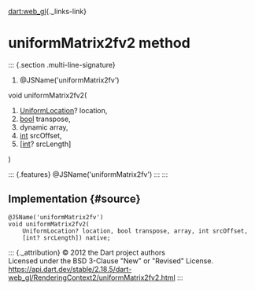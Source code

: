 [dart:web\_gl](../../dart-web_gl/dart-web_gl-library){._links-link}

uniformMatrix2fv2 method
========================

::: {.section .multi-line-signature}
<div>

1.  \@JSName(\'uniformMatrix2fv\')

</div>

void uniformMatrix2fv2(

1.  [UniformLocation](../uniformlocation-class)? location,
2.  [bool](../../dart-core/bool-class) transpose,
3.  dynamic array,
4.  [int](../../dart-core/int-class) srcOffset,
5.  \[[int](../../dart-core/int-class)? srcLength\]

)

::: {.features}
\@JSName(\'uniformMatrix2fv\')
:::
:::

Implementation {#source}
--------------

``` {.language-dart data-language="dart"}
@JSName('uniformMatrix2fv')
void uniformMatrix2fv2(
    UniformLocation? location, bool transpose, array, int srcOffset,
    [int? srcLength]) native;
```

::: {._attribution}
© 2012 the Dart project authors\
Licensed under the BSD 3-Clause \"New\" or \"Revised\" License.\
<https://api.dart.dev/stable/2.18.5/dart-web_gl/RenderingContext2/uniformMatrix2fv2.html>
:::
